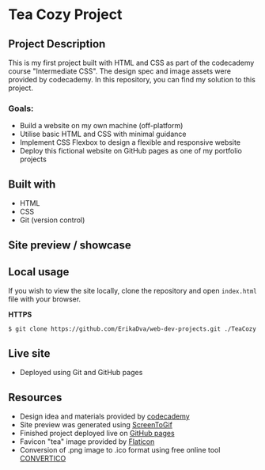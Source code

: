 # Tea Cozy Project

## Project Description

This is my first project built with HTML and CSS as part of the codecademy course "Intermediate CSS". The design spec and image assets were provided by codecademy. In this repository, you can find my solution to this project.

### Goals:

- Build a website on my own machine (off-platform)
- Utilise basic HTML and CSS with minimal guidance
- Implement CSS Flexbox to design a flexible and responsive website
- Deploy this fictional website on GitHub pages as one of my portfolio projects

## Built with

- HTML
- CSS
- Git (version control)

## Site preview / showcase

## Local usage

If you wish to view the site locally, clone the repository and open `index.html` file with your browser.

**HTTPS**

```
$ git clone https://github.com/ErikaDva/web-dev-projects.git ./TeaCozy
```

## Live site

- Deployed using Git and GitHub pages

## Resources

- Design idea and materials provided by [codecademy](https://www.codecademy.com/)
- Site preview was generated using [ScreenToGif](https://github.com/NickeManarin/ScreenToGif)
- Finished project deployed live on [GitHub pages](https://pages.github.com/)
- Favicon "tea" image provided by [Flaticon](https://www.flaticon.com/)
- Conversion of .png image to .ico format using free online tool [CONVERTICO](https://convertico.com/)
